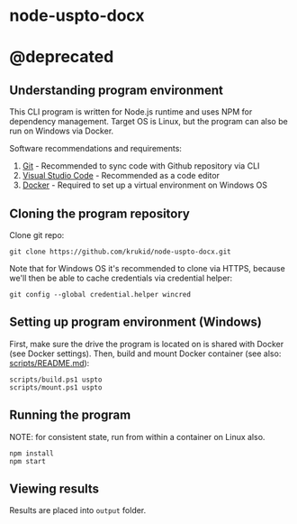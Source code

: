 # node-uspto-docx
# @deprecated

## Understanding program environment

This CLI program is written for Node.js runtime and uses NPM for dependency management.
Target OS is Linux, but the program can also be run on Windows via Docker.

Software recommendations and requirements:

1. [Git](https://git-scm.com/download/win) - Recommended to sync code with Github repository via CLI
2. [Visual Studio Code](https://code.visualstudio.com/) - Recommended as a code editor
3. [Docker](https://download.docker.com/win/stable/InstallDocker.msi) - Required to set up a virtual environment on Windows OS

## Cloning the program repository

Clone git repo:

    git clone https://github.com/krukid/node-uspto-docx.git

Note that for Windows OS it's recommended to clone via HTTPS, because we'll then be able to cache credentials via credential helper:

    git config --global credential.helper wincred

## Setting up program environment (Windows)

First, make sure the drive the program is located on is shared with Docker (see Docker settings). Then, build and mount Docker container (see also: [scripts/README.md](scripts/README.md)):

    scripts/build.ps1 uspto
    scripts/mount.ps1 uspto

## Running the program

NOTE: for consistent state, run from within a container on Linux also.

    npm install
    npm start

## Viewing results

Results are placed into `output` folder.
